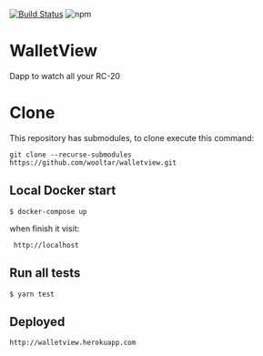 [![Build Status](https://travis-ci.org/wooltar/walletview.svg?branch=master)](https://travis-ci.org/wooltar/walletview)
![npm](https://img.shields.io/badge/npm-v6.7.0-blue.svg)

# WalletView

Dapp to watch all your RC-20 
 
# Clone

This repository has submodules, to clone execute this command:
 
 ```
 git clone --recurse-submodules https://github.com/wooltar/walletview.git
 ```
 
## Local Docker start
```
$ docker-compose up
```
when finish it
visit:
```
 http://localhost
```

## Run all tests
```https://walletviewbackend.herokuapp.com/
$ yarn test
```
 
## Deployed

```
http://walletview.herokuapp.com
```
